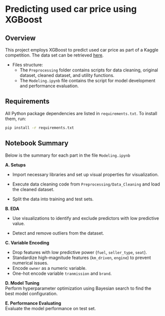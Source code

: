 # Predicting used car price using XGBoost

## Overview
This project employs XGBoost to predict used car price as part of a Kaggle competition. The data set can be retrieved [here](https://www.kaggle.com/competitions/act61-mfe-prediction-competition/data).

- Files structure: <br>
    - The ``Preprocessing`` folder contains scripts for data cleaning, original dataset, cleaned dataset, and utility functions. 
    - The ``Modeling.ipynb`` file contains the script for model development and performance evaluation.


## Requirements
All Python package dependencies are listed in `requirements.txt`. To install them, run:

```bash
pip install -r requirements.txt
```

## Notebook Summary
Below is the summary for each part in the file ``Modeling.ipynb``


__A. Setups__
- Import necessary libraries and set up visual properties for visualization.

- Execute data cleaning code from ``Preprocessing/Data_Cleaning`` and load the cleaned dataset.

- Split the data into training and test sets.


__B. EDA__

- Use visualizations to identify and exclude predictors with low predictive value.

- Detect and remove outliers from the dataset.


__C. Variable Encoding__
- Drop features with low predictive power (``fuel``, ``seller_type``, ``seat``).
- Standardize high-magnitude features (``km_driven``, ``engine``) to prevent numerical issues.
- Encode ``owner`` as a numeric variable.
- One-hot encode variable ``tranmission`` and ``brand``.


__D. Model Tuning__ <br>
Perform hyperparameter optimization using Bayesian search to find the best model configuration.

__E. Performance Evaluating__ <br>
Evaluate the model performance on test set.